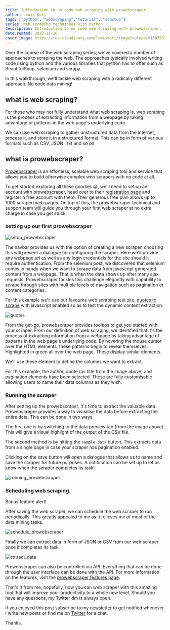 ```yaml
---
title: Introduction to no code web scraping with prowebscraper
author: Lewis Kori
tags: ["python", "webscraping","tutorial", "startup"]
series: Web scraping techniques with python
description: Introduction to no code web scraping with prowebscraper.
dateCreated: 2020-12-10
cover_image: https://res.cloudinary.com/lewiskori/image/upload/v1607583532/blog/prowebscraper_f94m5q.png
---
```


Over the course of the web scraping series, we've covered a number of approaches to scraping the web. The approaches typically involved writing code using python and the various libraries that python has to offer such as BeautifulSoup, selenium and scrapy.

In this walkthrough, we'll tackle web scraping with a radically different approach. No code data mining!

## what is web scraping?

For those who may not fully understand what web scraping is, web scraping is the process of extracting information from a webpage by taking advantage of patterns in the web page's underlying code.

We can use web scraping to gather unstructured data from the internet, process it, and store it in a structured format.
This can be in form of various formats such as CSV, JSON , txt and so on.

## what is prowebscraper?

[Prowebscraper](https://prowebscraper.com/) is an effortless, scalable web scraping tool and service that allows you to build otherwise complex web scrapers with no code at all.

To get started exploring all these goodies 😀, we'll need to set up an account with prowebscraper, head over to their [registration page](https://prowebscraper.com/register) and register a free account with them. Their generous free plan allows up to 1000  scraped web pages. On top of this, the prowebscraper technical and support team will guide you through your first web scraper at no extra charge in case you get stuck.

### setting up our first prowebscraper

![setup_prowebscraper](https://res.cloudinary.com/lewiskori/image/upload/v1607584039/blog/Screenshot_2020-11-26_Job_History_dobfcm.png)

The navbar provides us with the option of creating a new scraper, choosing this will present a dialogue for configuring the scraper. Here we'll provide any webpage url as well as any login credentials for the site should it require authentication. From the selenium post, we discovered that selenium comes in handy when we want to scrape data from javascript generated content from a webpage. That is when the data shows up after many ajax requests. Prowebscraper tackles this challenge elegantly with capability to scrape through sites with multiple levels of navigation such as pagination or content categories.

For this example we'll use our favourite web scraping test site, [quotes to scrape](http://quotes.toscrape.com/js) with javascript enabled so as to test the dynamic content extraction.

![quotes](https://res.cloudinary.com/lewiskori/image/upload/v1607584043/blog/Screenshot_2020-11-26_Extract_webpage_dcta6e.png)

From the get-go, prowebscraper provides tooltips to get you started with your scraper. From our definition of web scraping, we identified that it's the process of extracting information from a webpage by taking advantage of patterns in the web page's underlying code. By hovering the mouse cursor over the HTML elements, these patterns begin to reveal themselves. Highlighted in green all over the web page. These display similar elements.

We'll use these element to define the columns we want to extract.

For this example, the author, quote (as title from the image above) and pagination elements have been selected. These are fully customisable allowing users to name their data columns as they wish.

### Running the scraper

After setting up the prowebscraper, it's time to extract the valuable data. Prowebscraper provides a way to visualise the data before extracting the entire data. This can be done in two ways.

The first one is by switching to the data preview tab (from the image above). This will give a visual highlight of the output of the CSV file.

The second method is by hitting the `sample data` button. This extracts data from a single page in case your scraper has pagination enabled.

Clicking on the save button will open a dialogue that allows us to name and save the scraper for future purposes. A notification can be set up to let us know when the scraper completes its task!

![running_prowebscraper](https://res.cloudinary.com/lewiskori/image/upload/v1607584044/blog/Screenshot_2020-11-26_Extract_webpage_1_vkabsm.png)

### Scheduling web scraping

Bonus feature alert!

After saving the web scraper, we can schedule the web scraper to run periodically. This greatly appealed to me as It relieves me of most of the data mining tasks.

![schedule_prowebscraper](https://res.cloudinary.com/lewiskori/image/upload/v1607584373/blog/Screenshot_2020-11-26_Scheduler_sby92p.png)

Finally we can extract data in form of JSON or CSV from our web scraper once it completes its task.

![extract_data](https://res.cloudinary.com/lewiskori/image/upload/v1607584040/blog/Screenshot_2020-11-26_Job_History_1_gqrnsf.png)

Prowebscraper can also be controlled via API. Everything that can be done through the user interface can be done with the API. For more information on the features, visit the [prowebscraper features page](https://prowebscraper.com/features).

That's it from me, hopefully, now you can web scraper with this amazing tool that will improve your productivity to a whole new level. Should you have any questions, my Twitter dm is always open.

If you enjoyed this post subscribe to my [newsletter](https://mailchi.mp/c42286076bd8/lewiskori) to get notified whenever I write new posts or find me on [Twitter](https://twitter.com/lewis_kihiu) for a chat.

Thanks.
